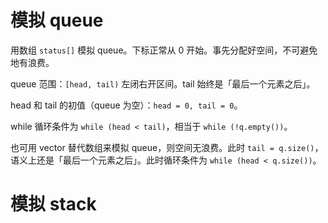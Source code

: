 # 模拟 queue

用数组 `status[]` 模拟 queue。下标正常从 0 开始。事先分配好空间，不可避免地有浪费。

queue 范围：`[head, tail)` 左闭右开区间。tail 始终是「最后一个元素之后」。

head 和 tail 的初值（queue 为空）：`head = 0, tail = 0`。

while 循环条件为 `while (head < tail)`，相当于 `while (!q.empty())`。

也可用 vector 替代数组来模拟 queue，则空间无浪费。此时 `tail = q.size()`，语义上还是「最后一个元素之后」。此时循环条件为 `while (head < q.size())`。

# 模拟 stack

